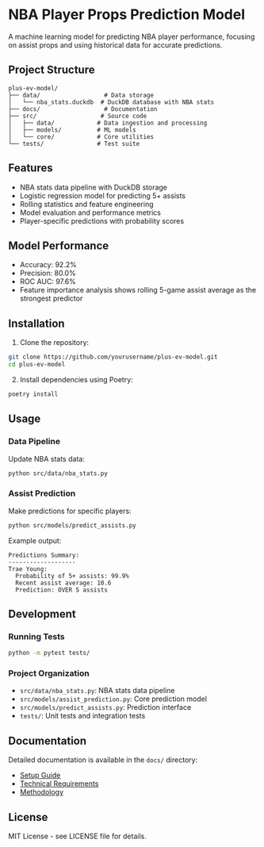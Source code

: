 # NBA Player Props Prediction Model

A machine learning model for predicting NBA player performance, focusing on assist props and using historical data for accurate predictions.

## Project Structure

```
plus-ev-model/
├── data/                  # Data storage
│   └── nba_stats.duckdb  # DuckDB database with NBA stats
├── docs/                  # Documentation
├── src/                  # Source code
│   ├── data/            # Data ingestion and processing
│   ├── models/          # ML models
│   └── core/            # Core utilities
└── tests/               # Test suite
```

## Features

- NBA stats data pipeline with DuckDB storage
- Logistic regression model for predicting 5+ assists
- Rolling statistics and feature engineering
- Model evaluation and performance metrics
- Player-specific predictions with probability scores

## Model Performance

- Accuracy: 92.2%
- Precision: 80.0%
- ROC AUC: 97.6%
- Feature importance analysis shows rolling 5-game assist average as the strongest predictor

## Installation

1. Clone the repository:

```bash
git clone https://github.com/yourusername/plus-ev-model.git
cd plus-ev-model
```

2. Install dependencies using Poetry:

```bash
poetry install
```

## Usage

### Data Pipeline

Update NBA stats data:

```bash
python src/data/nba_stats.py
```

### Assist Prediction

Make predictions for specific players:

```bash
python src/models/predict_assists.py
```

Example output:

```
Predictions Summary:
-------------------
Trae Young:
  Probability of 5+ assists: 99.9%
  Recent assist average: 10.6
  Prediction: OVER 5 assists
```

## Development

### Running Tests

```bash
python -m pytest tests/
```

### Project Organization

- `src/data/nba_stats.py`: NBA stats data pipeline
- `src/models/assist_prediction.py`: Core prediction model
- `src/models/predict_assists.py`: Prediction interface
- `tests/`: Unit tests and integration tests

## Documentation

Detailed documentation is available in the `docs/` directory:

- [Setup Guide](docs/setup.md)
- [Technical Requirements](docs/technical_requirements.md)
- [Methodology](docs/methodology.md)

## License

MIT License - see LICENSE file for details.

